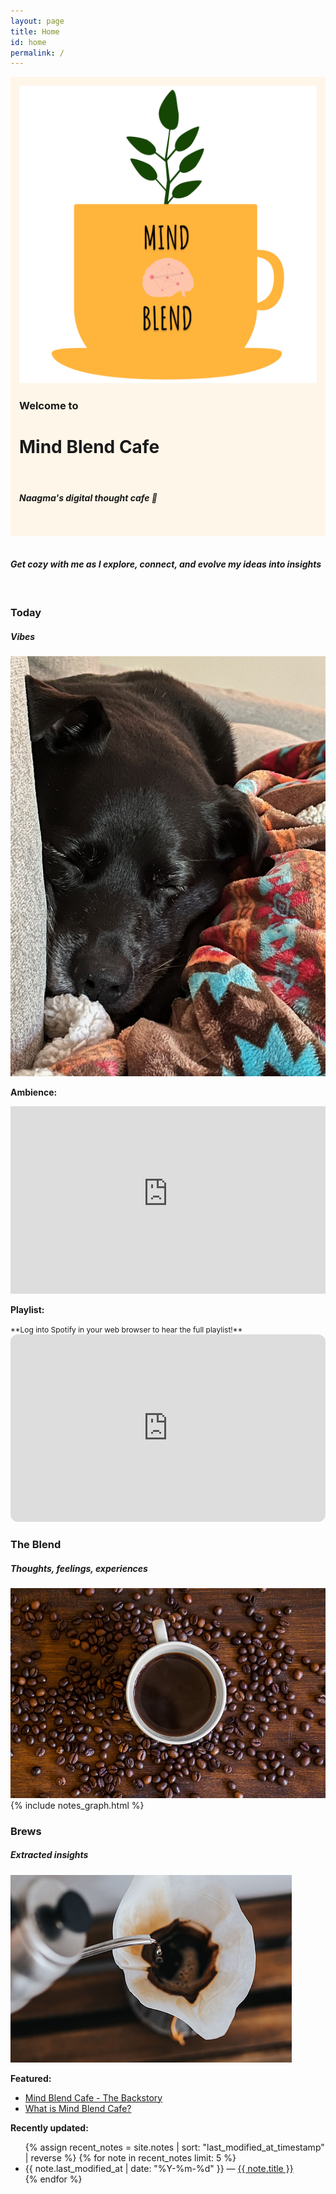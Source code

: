```yaml
---
layout: page
title: Home
id: home
permalink: /
---
```





<div style="padding: 1em; background:rgba(254,246,232,1); border-radius: 4px;">
  <div id="notes-entry-container-home">
    <div> 
      <img class="home-page-logo"  src="assets/img/MB_Cafe_LOGO_nobkgd.png">
    </div>
    <div>
      <h3> Welcome to </h3>
      <h1> Mind Blend Cafe  </h1>
      <div class="line"></div><br>
      <h5>Naagma's digital thought cafe 🌱</h5>
    </div>
    <div>
      <h1></h1>
    </div>
  </div>
</div>
<br>



<div class="line-bottom"></div>

#### *Get cozy with me as I explore, connect, and evolve my ideas into insights*



<div>
  <br>
  <div id="notes-entry-container-home">
    <side>
        <h3>Today</h3>
        <h5 class= "padding-bb"> Vibes </h5>
        <img class= "img-blend" src="assets/img/today.jpeg"><br>
        <p> <strong> Ambience: </strong> </p>
        <iframe width="100%" height="300" src="https://www.youtube-nocookie.com/embed/TybJE0ZV2No" title="YouTube video player" frameborder="0" allow="accelerometer; autoplay; clipboard-write; encrypted-media; gyroscope; picture-in-picture; web-share" allowfullscreen></iframe>
        <p> <strong>Playlist: </strong></p>
        <small style="font-size: 12px"> **Log into Spotify in your web browser to hear the full playlist!** </small>
        <iframe style="border-radius:12px" src="https://open.spotify.com/embed/playlist/2e92nJZ9oYznMvGfjf5P84?utm_source=generator" width="100%" height="300" frameBorder="0" allowfullscreen="" allow="autoplay; clipboard-write; encrypted-media; fullscreen; picture-in-picture" loading="lazy"></iframe>
      </side>
    <content>
      <h3> The Blend </h3>
      <h5 class= "padding-bb"> Thoughts, feelings, experiences </h5>
      <img class= "img-blend" src="assets/img/coffee_beans.jpg"><br>
      <div>
        {% include notes_graph.html %}
      </div>
    </content>
    <side>
      <h3>Brews</h3>
      <h5 class= "padding-bb"> Extracted insights </h5>
      <img class= "img-blend" src="assets/img/coffee_brew.jpg"><br>
      <p> <strong> Featured: </strong> </p>
      <ul>
      <li><a class="internal-link" href="/mind-blend-cafe-the-backstory">Mind Blend Cafe - The Backstory</a></li>
      <li><a class="internal-link" href="/what-is-mind-blend-cafe?">What is Mind Blend Cafe?</a></li>
      </ul>
      <p> <strong>Recently updated: </strong></p>
      <ul>
        {% assign recent_notes = site.notes | sort: "last_modified_at_timestamp" | reverse %}
        {% for note in recent_notes limit: 5 %}
        <li>
          {{ note.last_modified_at | date: "%Y-%m-%d" }} — <a class="internal-link" href="{{ note.url }}">{{ note.title }}</a>
        </li>
        {% endfor %}
      </ul>
    </side>
  </div>
</div>





